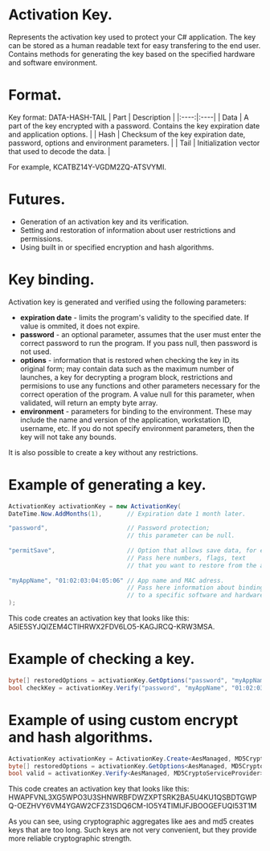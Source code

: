 # Activation Key.
Represents the activation key used to protect your C# application. The key can be stored as a human readable text for easy transfering to the end user. 
Contains methods for generating the key based on the specified hardware and software environment.

# Format. 
Key format: DATA-HASH-TAIL
| Part | Description |
|:----:|:----|
| Data | A part of the key encrypted with a password. Contains the key expiration date and application options. |
| Hash | Checksum of the key expiration date, password, options and environment parameters. |
| Tail | Initialization vector that used to decode the data. |

For example, KCATBZ14Y-VGDM2ZQ-ATSVYMI.

# Futures.
- Generation of an activation key and its verification.
- Setting and restoration of information about user restrictions and permissions.  
- Using built in or specified encryption and hash algorithms.

# Key binding.
Activation key is generated and verified using the following parameters:
- **expiration date** - limits the program's validity to the specified date. If value is ommited, it does not expire.  
- **password** - an optional parameter, assumes that the user must enter the correct password to run the program. If you pass null, then password is not used.    
- **options** - information that is restored when checking the key in its original form; may contain data such as the maximum number of launches, a key for decrypting a program block, restrictions and permisions to use any functions and other parameters necessary for the correct operation of the program. A value null for this parameter, when validated, will return an empty byte array.  
- **environment** - parameters for binding to the environment. These may include the name and version of the application, workstation ID, username, etc. If you do not specify environment parameters, then the key will not take any bounds.  

It is also possible to create a key without any restrictions.

# Example of generating a key.
```csharp
ActivationKey activationKey = new ActivationKey(
DateTime.Now.AddMonths(1),       // Expiration date 1 month later.

"password",                      // Password protection;
                                 // this parameter can be null.
                                 
"permitSave",                    // Option that allows save data, for example. 
                                 // Pass here numbers, flags, text
                                 // that you want to restore from the activation key.
                                 
"myAppName", "01:02:03:04:05:06" // App name and MAC adress.
                                 // Pass here information about binding the key 
                                 // to a specific software and hardware environment. 
);
```
This code creates an activation key that looks like this:  
A5IE5SYJQIZEM4CTIHRWX2FDV6LO5-KAGJRCQ-KRW3MSA. 

# Example of checking a key.
```csharp
byte[] restoredOptions = activationKey.GetOptions("password", "myAppName", "01:02:03:04:05:06");
bool checkKey = activationKey.Verify("password", "myAppName", "01:02:03:04:05:06");
```

# Example of using custom encrypt and hash algorithms.
```csharp
ActivationKey activationKey = ActivationKey.Create<AesManaged, MD5CryptoServiceProvider>(DateTime.Now.AddMonths(1), "password", "permitSave", "myAppName", "01:02:03:04:05:06");
byte[] restoredOptions = activationKey.GetOptions<AesManaged, MD5CryptoServiceProvider>("password", "myAppName", "01:02:03:04:05:06");
bool valid = activationKey.Verify<AesManaged, MD5CryptoServiceProvider>("password", "myAppName", "01:02:03:04:05:06");
```
This code creates an activation key that looks like this:  
HWAPFVNL3XG5WPO3U3SHNWRBFDWZXPTSRK2BA5U4KU1QSBDTGWPQ-OEZHVY6VM4YGAW2CFZ31SDQ6CM-IO5Y4TIMIJFJBOOGEFUQI53T1M  

As you can see, using cryptographic aggregates like aes and md5 creates keys that are too long. Such keys are not very convenient, but they provide more reliable cryptographic strength. 
